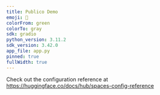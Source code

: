 ```yaml
---
title: Publico Demo
emoji: 🚀
colorFrom: green
colorTo: gray
sdk: gradio
python_version: 3.11.2
sdk_version: 3.42.0
app_file: app.py
pinned: true
fullWidth: true
---
```


Check out the configuration reference at https://huggingface.co/docs/hub/spaces-config-reference